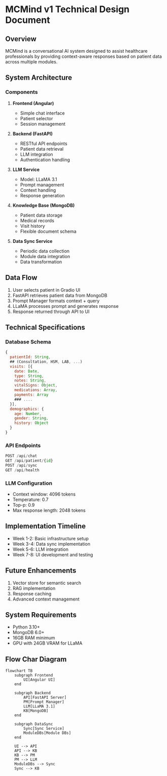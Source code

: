# MCMind v1 Technical Design Document

## Overview
MCMind is a conversational AI system designed to assist healthcare professionals by providing context-aware responses based on patient data across multiple modules.

## System Architecture

### Components
1. **Frontend (Angular)**
   - Simple chat interface
   - Patient selector
   - Session management

2. **Backend (FastAPI)**
   - RESTful API endpoints
   - Patient data retrieval
   - LLM integration
   - Authentication handling

3. **LLM Service**
   - Model: LLaMA 3.1
   - Prompt management
   - Context handling
   - Response generation

4. **Knowledge Base (MongoDB)**
   - Patient data storage
   - Medical records
   - Visit history
   - Flexible document schema

5. **Data Sync Service**
   - Periodic data collection
   - Module data integration
   - Data transformation

## Data Flow
1. User selects patient in Gradio UI
2. FastAPI retrieves patient data from MongoDB
3. Prompt Manager formats context + query
4. LLaMA processes prompt and generates response
5. Response returned through API to UI

## Technical Specifications

### Database Schema
```javascript
{
  patientId: String,
  ## (Consultation, HSM, LAB, ...)
  visits: [{
    date: Date,
    type: String,
    notes: String,
    vitalSigns: Object,
    medications: Array,
    payments: Array
    ### ....
  }],
  demographics: {
    age: Number,
    gender: String,
    history: Object
  }
}
```

### API Endpoints
```python
POST /api/chat
GET /api/patient/{id}
POST /api/sync
GET /api/health
```

### LLM Configuration
- Context window: 4096 tokens
- Temperature: 0.7
- Top-p: 0.9
- Max response length: 2048 tokens

## Implementation Timeline
- Week 1-2: Basic infrastructure setup
- Week 3-4: Data sync implementation
- Week 5-6: LLM integration
- Week 7-8: UI development and testing

## Future Enhancements
1. Vector store for semantic search
2. RAG implementation
3. Response caching
4. Advanced context management

## System Requirements
- Python 3.10+
- MongoDB 6.0+
- 16GB RAM minimum
- GPU with 24GB VRAM for LLaMA

## Flow Char Diagram
```mermaid
flowchart TB
    subgraph Frontend
        UI[Angular UI]
    end
    
    subgraph Backend
        API[FastAPI Server]
        PM[Prompt Manager]
        LLM[LLaMA 3.1]
        KB[MongoDB]
    end
    
    subgraph DataSync
        Sync[Sync Service]
        ModuleDBs[Module DBs]
    end
    
    UI --> API
    API --> KB
    KB --> PM
    PM --> LLM
    ModuleDBs --> Sync
    Sync --> KB
```
